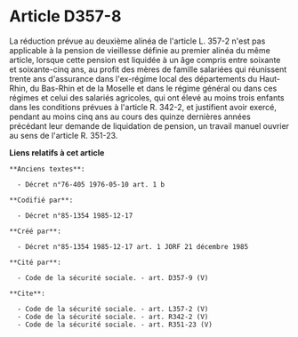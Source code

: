 # Article D357-8

La réduction prévue au deuxième alinéa de l'article L. 357-2 n'est pas applicable à la pension de vieillesse définie au
premier alinéa du même article, lorsque cette pension est liquidée à un âge compris entre soixante et soixante-cinq ans, au
profit des mères de famille salariées qui réunissent trente ans d'assurance dans l'ex-régime local des départements du Haut-
Rhin, du Bas-Rhin et de la Moselle et dans le régime général ou dans ces régimes et celui des salariés agricoles, qui ont
élevé au moins trois enfants dans les conditions prévues à l'article R. 342-2, et justifient avoir exercé, pendant au moins
cinq ans au cours des quinze dernières années précédant leur demande de liquidation de pension, un travail manuel ouvrier au
sens de l'article R. 351-23.

**Liens relatifs à cet article**

	**Anciens textes**:

	  - Décret n°76-405 1976-05-10 art. 1 b

	**Codifié par**:

	  - Décret n°85-1354 1985-12-17

	**Créé par**:

	  - Décret n°85-1354 1985-12-17 art. 1 JORF 21 décembre 1985

	**Cité par**:

	  - Code de la sécurité sociale. - art. D357-9 (V)

	**Cite**:

	  - Code de la sécurité sociale. - art. L357-2 (V)
	  - Code de la sécurité sociale. - art. R342-2 (V)
	  - Code de la sécurité sociale. - art. R351-23 (V)
